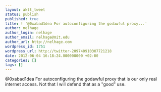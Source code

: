 ```yaml
---
layout: aktt_tweet
status: publish
published: true
title: ! '@0xabad1dea For autoconfiguring the godawful proxy...'
author: nelhage
author_login: nelhage
author_email: nelhage@mit.edu
author_url: http://nelhage.com
wordpress_id: 1751
wordpress_url: http://twitter-209740910307721218
date: 2012-06-04 16:18:24.000000000 +02:00
categories: []
tags: []
---
```

@0xabad1dea For autoconfiguring the godawful proxy that is our only real internet access. Not that I will defend that as a "good" use.
